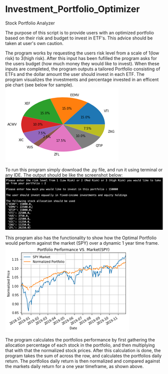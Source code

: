 # Investment_Portfolio_Optimizer
Stock Portfolio Analyzer

The purpose of this script is to provide users with an optimized portfolio based on their risk and budget to invest in ETF's. This advice should be taken at user's own caution.

The program works by requesting the users risk level from a scale of 1(low risk) to 3(high risk). After this input has been fufilled the program asks for the users budget (how much money they would like to invest). When these inputs are completed, the program outputs a tailored Portfolio consisting of ETFs and the dollar amount the user should invest in each ETF. The program visualizes the investments and percentage invested in an efficent pie chart (see below for sample).
![alt text](https://github.com/akalia25/Investment_Portfolio_Optimizer/blob/master/screenshots/Portfolio_breakdown.png)


To run this program simply download the .py file, and run it using terminal or any IDE.
The output should be like the screenshot below: 
![alt text](https://github.com/akalia25/Investment_Portfolio_Optimizer/blob/master/screenshots/Sample_Test.png)


This program also has the functionality to show how the Optimal Portfolio would perform against the market (SPY) over a dynamic 1 year time frame.
![alt text](https://github.com/akalia25/Investment_Portfolio_Optimizer/blob/master/screenshots/PortfolioVisualization.png)


The program calculates the portfolios performance by first gathering the allocation percentage of each stock in the portfolio, and then multiplying that with that the normalized stock prices. After this calculation is done, the program takes the sum of across the row, and calculates the portfolios daily return. The portfolios daily return is then normalized and compared against the markets daily return for a one year timeframe, as shown above. 


